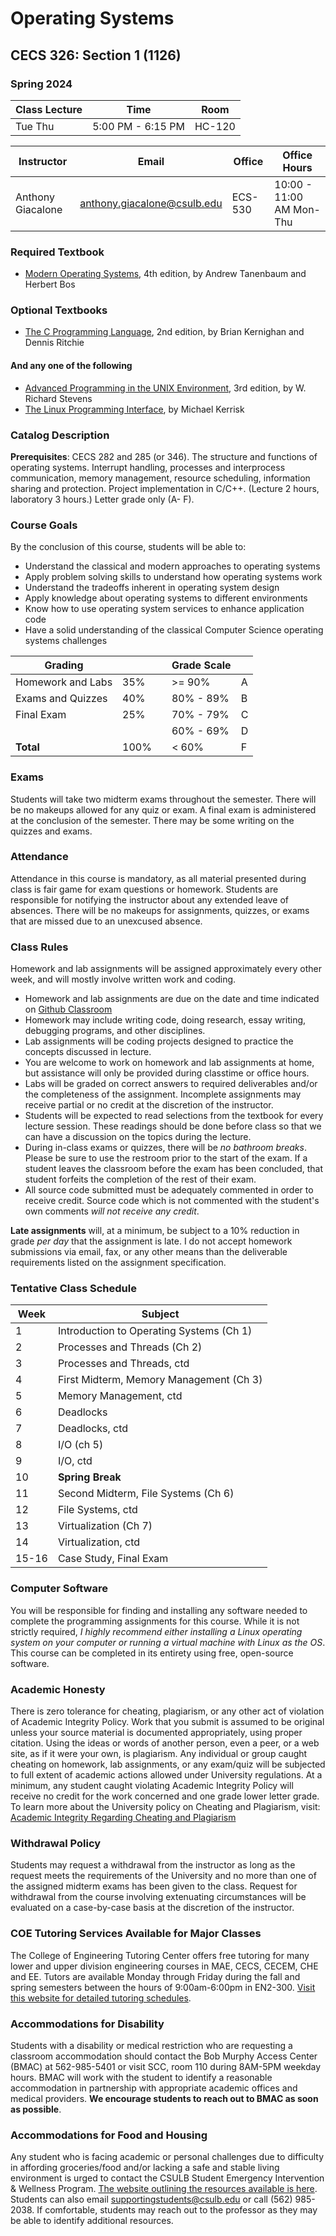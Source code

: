 # Operating Systems

## CECS 326: Section 1 (1126)

### Spring 2024

| Class Lecture | Time                | Room    |
|---------------|---------------------|---------|
| Tue Thu       | 5:00 PM - 6:15 PM   | HC-120  |

| Instructor        | Email                       | Office  | Office Hours           |
|-------------------|-----------------------------|---------|----------------------------|
| Anthony Giacalone | anthony.giacalone@csulb.edu | ECS-530 | 10:00 - 11:00 AM Mon-Thu |

### Required Textbook

* [Modern Operating Systems](https://www.amazon.com/Modern-Operating-Systems-Andrew-Tanenbaum/dp/013359162X), 4th edition, by Andrew Tanenbaum and Herbert Bos

### Optional Textbooks

* [The C Programming Language](https://www.amazon.com/Programming-Language-2nd-Brian-Kernighan/dp/0131103628), 2nd edition, by Brian Kernighan and Dennis Ritchie

#### And any one of the following

* [Advanced Programming in the UNIX Environment](https://www.amazon.com/Advanced-Programming-UNIX-Environment-3rd/dp/0321637739), 3rd edition, by W. Richard Stevens
* [The Linux Programming Interface](https://www.amazon.com/Linux-Programming-Interface-System-Handbook/dp/1593272200), by Michael Kerrisk

### Catalog Description

**Prerequisites**: CECS 282 and 285 (or 346). The structure and functions of operating systems. Interrupt handling, processes and interprocess communication, memory management, resource scheduling, information sharing and protection. Project implementation in C/C++. (Lecture 2 hours, laboratory 3 hours.) Letter grade only (A- F).

### Course Goals

By the conclusion of this course, students will be able to:

* Understand the classical and modern approaches to operating systems
* Apply problem solving skills to understand how operating systems work
* Understand the tradeoffs inherent in operating system design
* Apply knowledge about operating systems to different environments
* Know how to use operating system services to enhance application code
* Have a solid understanding of the classical Computer Science operating systems challenges

| Grading           |      | | Grade Scale |    |
|-------------------|------|-|-------------|----|
| Homework and Labs | 35%  | | >= 90%      | A  |
| Exams and Quizzes | 40%  | | 80% - 89%   | B  |
| Final Exam        | 25%  | | 70% - 79%   | C  |
|                   |      | | 60% - 69%   | D  |
| **Total**         | 100% | | < 60%       | F  |

### Exams

Students will take two midterm exams throughout the semester. There will be no makeups allowed for any quiz or exam. A final exam is administered at the conclusion of the semester. There may be some writing on the quizzes and exams.

### Attendance

Attendance in this course is mandatory, as all material presented during class is fair game for exam questions or homework. Students are responsible for notifying the instructor about any extended leave of absences. There will be no makeups for assignments, quizzes, or exams that are missed due to an unexcused absence.

### Class Rules

Homework and lab assignments will be assigned approximately every other week, and will mostly involve written work and coding.

* Homework and lab assignments are due on the date and time indicated on [Github Classroom](http://classroom.github.com)
* Homework may include writing code, doing research, essay writing, debugging programs, and other disciplines.
* Lab assignments will be coding projects designed to practice the concepts discussed in lecture.
* You are welcome to work on homework and lab assignments at home, but assistance will only be provided during classtime or office hours.
* Labs will be graded on correct answers to required deliverables and/or the completeness of the assignment. Incomplete assignments may receive partial or no credit at the discretion of the instructor.
* Students will be expected to read selections from the textbook for every lecture session. These readings should be done before class so that we can have a discussion on the topics during the lecture.
* During in-class exams or quizzes, there will be *no bathroom breaks*. Please be sure to use the restroom prior to the start of the exam. If a student leaves the classroom before the exam has been concluded, that student forfeits the completion of the rest of their exam.
* All source code submitted must be adequately commented in order to receive credit. Source code which is not commented with the student's own comments *will not receive any credit*.

**Late assignments** will, at a minimum, be subject to a 10% reduction in grade *per day* that the assignment is late. I do not accept homework submissions via email, fax, or any other means than the deliverable requirements listed on the assignment specification.

### Tentative Class Schedule

| Week | Subject                                  |
|------|------------------------------------------|
| 1    | Introduction to Operating Systems (Ch 1) |
| 2    | Processes and Threads (Ch 2)             |
| 3    | Processes and Threads, ctd               |
| 4    | First Midterm, Memory Management (Ch 3)  |
| 5    | Memory Management, ctd                   |
| 6    | Deadlocks                                |
| 7    | Deadlocks, ctd                           |
| 8    | I/O (ch 5)                               |
| 9    | I/O, ctd                                 |
| 10   | **Spring Break**                         |
| 11   | Second Midterm, File Systems (Ch 6)      |
| 12   | File Systems, ctd                        |
| 13   | Virtualization (Ch 7)                    |
| 14   | Virtualization, ctd                      |
| 15-16| Case Study, Final Exam                   |

### Computer Software

You will be responsible for finding and installing any software needed to complete the programming assignments for this course. While it is not strictly required, *I highly recommend either installing a Linux operating system on your computer or running a virtual machine with Linux as the OS*. This course can be completed in its entirety using free, open-source software.

### Academic Honesty

There is zero tolerance for cheating, plagiarism, or any other act of violation of Academic Integrity Policy. Work that you submit is assumed to be original unless your source material is documented appropriately, using proper citation. Using the ideas or words of another person, even a peer, or a web site, as if it were your own, is plagiarism. Any individual or group caught cheating on homework, lab assignments, or any exam/quiz will be subjected to full extent of academic actions allowed under University regulations. At a minimum, any student caught violating Academic Integrity Policy will receive no credit for the work concerned and one grade lower letter grade. To learn more about the University policy on Cheating and Plagiarism, visit: [Academic Integrity Regarding Cheating and Plagiarism](https://www.csulb.edu/academic-senate/policy-academic-integrity-regarding-cheating-and-plagiarism)

### Withdrawal Policy

Students may request a withdrawal from the instructor as long as the request meets the requirements of the University and no more than one of the assigned midterm exams has been given to the class. Request for withdrawal from the course involving extenuating circumstances will be evaluated on a case-by-case basis at the discretion of the instructor.

### COE Tutoring Services Available for Major Classes

The College of Engineering Tutoring Center offers free tutoring for many lower and upper division engineering courses in MAE, CECS, CECEM, CHE and EE. Tutors are available Monday through Friday during the fall and spring semesters between the hours of 9:00am-6:00pm in EN2-300. [Visit this website for detailed tutoring schedules](http://web.csulb.edu/colleges/coe/views/essc/academic_success/engineering_tutor.shtml).

### Accommodations for Disability

Students with a disability or medical restriction who are requesting a classroom accommodation should contact the Bob Murphy Access Center (BMAC) at 562-985-5401 or visit SCC, room 110 during 8AM-5PM weekday hours. BMAC will work with the student to identify a reasonable accommodation in partnership with appropriate academic offices and medical providers. **We encourage students to reach out to BMAC as soon as possible**.

### Accommodations for Food and Housing

Any student who is facing academic or personal challenges due to difficulty in affording groceries/food and/or lacking a safe and stable living environment is urged to contact the CSULB Student Emergency Intervention & Wellness Program. [The website outlining the resources available is here](http://www.csulb.edu/basicneeds). Students can also email supportingstudents@csulb.edu or call (562) 985-2038. If comfortable, students may reach out to the professor as they may be able to identify additional resources.
